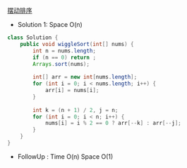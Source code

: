 [摆动排序](https://leetcode.com/problems/wiggle-sort-ii/description/)

- Solution 1: Space O(n)
```java
class Solution {
    public void wiggleSort(int[] nums) {
        int n = nums.length;
        if (n == 0) return ;
        Arrays.sort(nums);
        
        int[] arr = new int[nums.length];
        for (int i = 0; i < nums.length; i++) {
            arr[i] = nums[i];
        }
        
        int k = (n + 1) / 2, j = n;
        for (int i = 0; i < n; i++) {
            nums[i] = i % 2 == 0 ? arr[--k] : arr[--j];
        }        
    }
}
```

- FollowUp : Time O(n) Space O(1)
